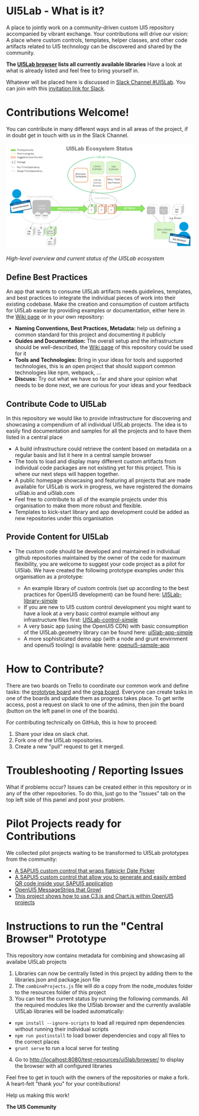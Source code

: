 # UI5Lab - What is it?
A place to jointly work on a community-driven custom UI5 repository accompanied by vibrant exchange.
Your contributions will drive our vision: A place where custom controls, templates, helper classes, and other code artifacts related to UI5 technology can be discovered and shared by the community.

**The [UI5Lab browser](http://ui5lab.io/browser/) lists all currently available libraries**
Have a look at what is already listed and feel free to bring yourself in.

Whatever will be placed here is discussed in [Slack Channel #UI5Lab](https://openui5.slack.com/messages/UI5lab).
You can join with this [invitation link for Slack](http://slackui5invite.herokuapp.com/).

# Contributions Welcome!

You can contribute in many different ways and in all areas of the project, if in doubt get in touch with us in the Slack Channel.

![UI5Lab Ecosystem](UI5LabEcosystem.png)

*High-level overview and current status of the UI5Lab ecosystem*

## Define Best Practices

An app that wants to consume UI5Lab artifacts needs guidelines, templates, and best practices to integrate the individual pieces of work into their existing codebase.
Make the creation and consumption of custom artifacts for UI5Lab easier by providing examples or documentation, either here in the [Wiki page](https://github.com/openui5/UI5Lab/wiki) or in your own repository:

  * **Naming Conventions, Best Practices, Metadata:** help us defining a common standard for this project and documenting it publicly
  * **Guides and Documentation:** The overall setup and the infrastructure should be well-described, the [Wiki page](https://github.com/openui5/UI5Lab/wiki) of this repository could be used for it
  * **Tools and Technologies:** Bring in your ideas for tools and supported technologies, this is an open project that should support common technologies like npm, webpack, ...
  * **Discuss:** Try out what we have so far and share your opinion what needs to be done next, we are curious for your ideas and your feedback

## Contribute Code to UI5Lab

In this repository we would like to provide infrastructure for discovering and showcasing a compendium of all individual UI5Lab projects. The idea is to easily find documentation and samples for all the projects and to have them listed in a central place

  * A build infrastructure could retrieve the content based on metadata on a regular basis and list it here in a central sample browser
  * The tools to load and display many different custom artifacts from individual code packages are not existing yet for this project. This is where our next steps will happen together.
  * A public homepage showcasing and featuring all projects that are made available for UI5Lab is work in progress, we have registered the domains ui5lab.io and ui5lab.com
  * Feel free to contribute to all of the example projects under this organisation to make them more robust and flexible.
  * Templates to kick-start library and app development could be added as new repositories under this organisation

## Provide Content for UI5Lab

* The custom code should be developed and maintained in individual github repositories maintained by the owner of the code for maximum flexibility, you are welcome to suggest your code project as a pilot for UI5lab. We have created the following prototype examples under this organisation as a prototype:

  * An example library of custom controls (set up according to the best practices for OpenUI5 development) can be found here:
   [UI5Lab-library-simple](https://github.com/openui5/UI5Lab-library-simple)
  * If you are new to UI5 custom control development you might want to have a look at a very basic control example without any infrastructure files first:
   [UI5Lab-control-simple](https://github.com/openui5/UI5Lab-control-simple)
  * A very basic app (using the OpenUI5 CDN) with basic consumption of the UI5Lab.geometry library can be found here:
   [ui5lab-app-simple](https://github.com/openui5/UI5Lab-app-simple)
  * A more sophisticated demo app (with a node and grunt envirnment and openui5 tooling) is available here:
   [openui5-sample-app](https://github.com/sap/openui5-sample-app)

# How to Contribute?
There are two boards on Trello to coordinate our common work and define tasks: the [prototype board](https://trello.com/b/gFQs9ARW/prototype) and the [orga board](https://trello.com/b/v8thvLem/orga). Everyone can create tasks in one of the boards and update them as progress takes place. To get write access, post a request on slack to one of the admins, then join the board (button on the left panel in one of the boards).

For contributing technically on GitHub, this is how to proceed:
1. Share your idea on slack chat.
2. Fork one of the UI5Lab repositories.  
3. Create a new "pull" request to get it merged.

# Troubleshooting / Reporting Issues
What if problems occur? Issues can be created either in this repository or in any of the other repositories. To do this, just go to the "Issues" tab on the top left side of this panel and post your problem.

# Pilot Projects ready for Contributions
We collected pilot projects waiting to be transformed to UI5Lab prototypes from the community:
* [A SAPUI5 custom control that wraps flatpickr Date Picker](https://github.com/StErMi/openui5-flatpickr)
* [A SAPUI5 custom control that allow you to generate and easily embed QR code inside your SAPUI5 application](https://github.com/StErMi/openui5-qrcode)
* [OpenUI5 MessageStrips that Growl](https://github.com/jasper07/StripToastr)
* [This project shows how to use C3.js and Chart.js within OpenUI5 projects](https://github.com/SAP/openui5-charting-custom-controls)

# Instructions to run the "Central Browser" Prototype

This repository now contains metadata for combining and showcasing all availabe UI5Lab projects

1. Libraries can now be centrally listed in this project by adding them to the libraries.json and package.json file
2. The ```combineProjects.js``` file will do a copy from the node_modules folder to the resources folder of this project
3. You can test the current status by running the following commands. All the required modules like the UI5lab browser and the currently available UI5Lab libraries will be loaded automatically:
* ```npm install --ignore-scripts``` to load all required npm dependencies without running their individual scripts
* ```npm run postinstall``` to load bower dependencies and copy all files to the correct places
* ```grunt serve``` to run a local serve for testing

4. Go to [http://localhost:8080/test-resources/ui5lab/browser/](http://localhost:8080/test-resources/ui5lab/browser/) to display the browser with all configured libraries

Feel free to get in touch with the owners of the repositories or make a fork.
A heart-felt "thank you" for your contributions!

Help us making this work!

**The UI5 Community**

